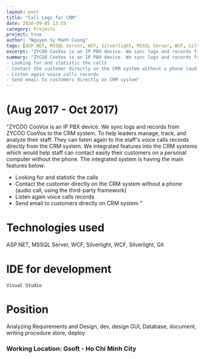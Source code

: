 ```yaml
---
layout: post
title: "Call Logs for CRM"
date: 2020-09-05 13:55
category: Projects
project: true
author: "Nguyen Sy Manh Cuong"
tags: [ASP.NET, MSSQL Server, WCF, Silverlight, MSSQL Server, WCF, Silverlight, Git]
excerpt: "ZYCOO CooVox is an IP PBX device. We sync logs and records from ZYCOO CooVox to the CRM system."
summary: "ZYCOO CooVox is an IP PBX device. We sync logs and records from ZYCOO CooVox to the CRM system. To help leaders manage, track, and analyze their staff. They can listen again to the staff's voice calls records directly from the CRM system. We integrated features into the CRM systems which would help staff can contact easily their customers on a personal computer without the phone. The integrated system is having the main features below: 
- Looking for and statistic the calls  
- Contact the customer directly on the CRM system without a phone (audio call, using the third-party framework)
- Listen again voice calls records 
- Send email to customers directly on CRM system"
---
```


# (Aug 2017 - Oct 2017)

"ZYCOO CooVox is an IP PBX device. We sync logs and records from ZYCOO CooVox to the CRM system. To help leaders manage, track, and analyze their staff. They can listen again to the staff's voice calls records directly from the CRM system. We integrated features into the CRM systems which would help staff can contact easily their customers on a personal computer without the phone. The integrated system is having the main features below:

-   Looking for and statistic the calls
-   Contact the customer directly on the CRM system without a phone (audio call, using the third-party framework)
-   Listen again voice calls records
-   Send email to customers directly on CRM system
    "

# Technologies used

ASP.NET, MSSQL Server, WCF, Silverlight, WCF, Silverlight, Git

# IDE for development

    Visual Studio

# Position

Analyzing Requirements and Design, dev, design GUI, Database, document, writing procedure store, deploy

### Working Location: Gsoft - Ho Chi Minh City
